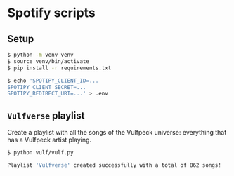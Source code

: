 # Spotify scripts

## Setup
```sh
$ python -m venv venv
$ source venv/bin/activate
$ pip install -r requirements.txt

$ echo 'SPOTIPY_CLIENT_ID=...
SPOTIPY_CLIENT_SECRET=...
SPOTIPY_REDIRECT_URI=...' > .env
```

## `Vulfverse` playlist

Create a playlist with all the songs of the Vulfpeck universe:
everything that has a Vulfpeck artist playing.

```sh
$ python vulf/vulf.py

Playlist 'Vulfverse' created successfully with a total of 862 songs!
```

